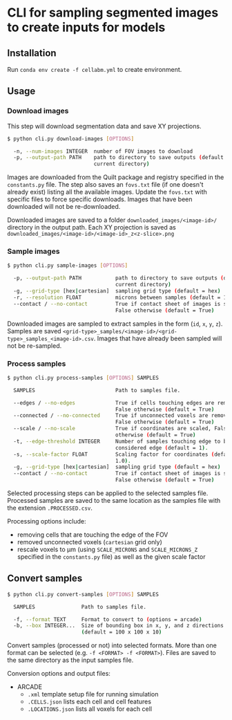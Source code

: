 # CLI for sampling segmented images to create inputs for models

## Installation

Run `conda env create -f cellabm.yml` to create environment.

## Usage

### Download images

This step will download segmentation data and save XY projections.

```bash
$ python cli.py download-images [OPTIONS]

  -n, --num-images INTEGER  number of FOV images to download
  -p, --output-path PATH    path to directory to save outputs (default =
                            current directory)
```

Images are downloaded from the Quilt package and registry specified in the `constants.py` file.
The step also saves an `fovs.txt` file (if one doesn't already exist) listing all the available images.
Update the `fovs.txt` with specific files to force specific downloads.
Images that have been downloaded will not be re-downloaded.

Downloaded images are saved to a folder `downloaded_images/<image-id>/` directory in the output path.
Each XY projection is saved as `downloaded_images/<image-id>/<image-id>_z<z-slice>.png`

### Sample images

```bash
$ python cli.py sample-images [OPTIONS]

  -p, --output-path PATH           path to directory to save outputs (default =
                                   current directory)
  -g, --grid-type [hex|cartesian]  sampling grid type (default = hex)
  -r, --resolution FLOAT           microns between samples (default = 1.0)
  --contact / --no-contact         True if contact sheet of images is saved,
                                   False otherwise (default = True)
```

Downloaded images are sampled to extract samples in the form (`id`, `x`, `y`, `z`).
Samples are saved `<grid-type>_samples/<image-id>/<grid-type>_samples_<image-id>.csv`.
Images that have already been sampled will not be re-sampled.

### Process samples

```bash
$ python cli.py process-samples [OPTIONS] SAMPLES

  SAMPLES                          Path to samples file.

  --edges / --no-edges             True if cells touching edges are removed,
                                   False otherwise (default = True)
  --connected / --no-connected     True if unconnected voxels are removed,
                                   False otherwise (default = True)
  --scale / --no-scale             True if coordinates are scaled, False
                                   otherwise (default = True)
  -t, --edge-threshold INTEGER     Number of samples touching edge to be
                                   considered edge (default = 1).
  -s, --scale-factor FLOAT         Scaling factor for coordinates (default =
                                   1.0).
  -g, --grid-type [hex|cartesian]  sampling grid type (default = hex)
  --contact / --no-contact         True if contact sheet of images is saved,
                                   False otherwise (default = True)
```

Selected processing steps can be applied to the selected samples file.
Processed samples are saved to the same location as the samples file with the extension `.PROCESSED.csv`.

Processing options include:

- removing cells that are touching the edge of the FOV
- removed unconnected voxels (`cartesian` grid only)
- rescale voxels to &#181;m (using `SCALE_MICRONS` and `SCALE_MICRONS_Z` specified in the `constants.py` file) as well as the given scale factor

## Convert samples

```bash
$ python cli.py convert-samples [OPTIONS] SAMPLES

  SAMPLES               Path to samples file.

  -f, --format TEXT     Format to convert to (options = arcade)
  -b, --box INTEGER...  Size of bounding box in x, y, and z directions
                        (default = 100 x 100 x 10)
```

Convert samples (processed or not) into selected formats.
More than one format can be selected (e.g. `-f <FORMAT> -f <FORMAT>`).
Files are saved to the same directory as the input samples file.

Conversion options and output files:

- ARCADE
    - `.xml` template setup file for running simulation
    - `.CELLS.json` lists each cell and cell features
    - `.LOCATIONS.json` lists all voxels for each cell
